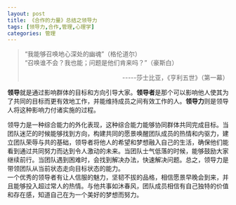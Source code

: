 ```yaml
---
layout: post
title: 《合作的力量》总结之领导力
tags: [领导力,合作,管理,心理学]
categories: 管理
---
```


> “我能够召唤地心深处的幽魂”（格伦道尔）  
> “召唤谁不会？我也能；问题是他们肯来吗？”（豪斯白）  
>  <p align="right">-----莎士比亚，《亨利五世》（第一幕）</p>

**领导**就是通过影响群体的目标和方向引导大家。**领导者**是那个可以影响他人使其为了共同的目标而更有效地工作，并能维持成员之间有效工作的人。**领导力**则是领导人将这种影响力付诸实施的过程。

领导力是一种综合能力的外化表现，这种综合能力能够协同群体共同完成目标。当团队迷茫的时候能够找到方向，构建共同的愿景唤醒团队成员的热情和内驱力，建立团队荣辱与共的基础，领导者将他人的希望和梦想融入自己的生活，确保他们能看到通过共同努力而达到令人激动的未来。当团队士气低落的时候，能够鼓励大家继续前行。当团队遇到困难时，会找到解决办法，快速解决问题。总之，领导力是带领团队从当前状态走向目标状态的能力。  
一个优秀的领导者有让人信服的魅力，坚韧不拔的品格，相信愿景早晚会到来，并且能够投入超过常人的热情。与他共事如沐春风，团队成员相信有自己独特的价值和存在感，知道自己在为一个美好的梦想而努力。








